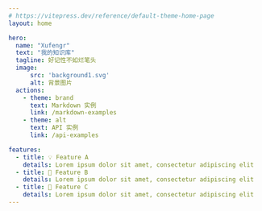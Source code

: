 ```yaml
---
# https://vitepress.dev/reference/default-theme-home-page
layout: home

hero:
  name: "Xufengr"
  text: "我的知识库"
  tagline: 好记性不如烂笔头
  image: 
      src: 'background1.svg'
      alt: 背景图片
  actions:
    - theme: brand
      text: Markdown 实例
      link: /markdown-examples
    - theme: alt
      text: API 实例
      link: /api-examples

features:
  - title: 💡 Feature A 
    details: Lorem ipsum dolor sit amet, consectetur adipiscing elit
  - title: 🎵 Feature B
    details: Lorem ipsum dolor sit amet, consectetur adipiscing elit
  - title: 📖 Feature C
    details: Lorem ipsum dolor sit amet, consectetur adipiscing elit
---
```


